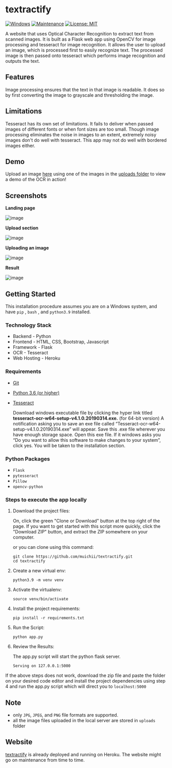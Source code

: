 # textractify
[![Windows](https://svgshare.com/i/ZhY.svg)](https://svgshare.com/i/ZhY.svg) [![Maintenance](https://img.shields.io/badge/Maintained%3F-yes-green.svg)](https://GitHub.com/Naereen/StrapDown.js/graphs/commit-activity) [![License: MIT](https://img.shields.io/badge/License-MIT-yellow.svg)](https://github.com/muichii/textractify/blob/main/LICENSE) 


A website that uses Optical Character Recognition to extract text from scanned images. It is built as a Flask web app using OpenCV for image processing and tesseract for image recognition. It allows the user to upload an image, which is processed first to easily recognize text. The processed image is then passed onto tesseract which performs image recognition and outputs the text.

## Features
Image processing ensures that the text in that image is readable. It does so by first converting the image to grayscale and thresholding the image.

## Limitations
Tesseract has its own set of limitations. It fails to deliver when passed images of different fonts or when font sizes are too small. Though image processing eliminates the noise in images to an extent, extremely noisy images don't do well with tesseract. This app may not do well with bordered images either.

## Demo
Upload an image [here](textractify.herokuapp.com/upload) using one of the images in the [uploads folder](https://github.com/muichii/textractify/tree/main/static/uploads) to view a demo of the OCR in action!

## Screenshots
**Landing page**

![image](https://user-images.githubusercontent.com/86459271/146956600-6dc3c21b-c553-4174-9393-b25f8942482e.png)

**Upload section**

![image](https://user-images.githubusercontent.com/86459271/146956983-9fc8c5f1-4e46-4df4-a80d-706e71aac544.png)

**Uploading an image**

![image](https://user-images.githubusercontent.com/86459271/146957298-b404f220-b171-45f2-8a1d-b9109b927819.png)


**Result**

![image](https://user-images.githubusercontent.com/86459271/146957461-de0a0eb3-9fa1-46b4-9c79-99108f8d8c43.png)

## Getting Started 
This installation procedure assumes you are on a Windows system, and have `pip` , `bash` , and `python3.9` installed.

### Technology Stack
- Backend - Python
- Frontend - HTML, CSS, Bootstrap, Javascript
- Framework - Flask
- OCR - Tesseract
- Web Hosting - Heroku

### Requirements
- [Git](https://git-scm.com)
- [Python 3.6 (or higher)](https://www.python.org)
- [Tesseract](https://github.com/UB-Mannheim/tesseract/wiki)

  Download windows executable file by clicking the hyper link titled **tesseract-ocr-w64-setup-v4.1.0.20190314.exe.** (for 64-bit version) A notification asking you to save an     exe file called “Tesseract-ocr-w64-setup-v4.1.0.20190314.exe” will appear. Save this .exe file wherever you have enough storage space. Open this exe file. If it windows         asks you “Do you want to allow this software to make changes to your system”, click yes. You will be taken to the installation section.

### Python Packages
- `Flask`
- `pytesseract`
- `Pillow`
- `opencv-python`

### **Steps to execute the app locally**
1. Download the project files:
   
   On, click the green "Clone or Download" button at the top right of the page. If you want to get started with this script more quickly, click the "Download ZIP" button, and      extract the ZIP somewhere on your computer.
   
   or you can clone using this command:
    ```
    git clone https://github.com/muichii/textractify.git
    cd textractify
    ```
    
2. Create a new virtual env:

    ```
    python3.9 -m venv venv
    ```
    
3. Activate the virtualenv:
    
    ```
    source venv/bin/activate
    ```
    
4. Install the project requirements:

    ```
    pip install -r requirements.txt
    ```
5. Run the Script:
    
    ```
    python app.py
    ```

6. Review the Results:
    
   The app.py script will start the python flask server.
   
   ```
   Serving on 127.0.0.1:5000
   ```

If the above steps does not work, download the zip file and paste the folder on your desired code editor and install the project dependencies using step 4 and run the app.py script which will direct you to `localhost:5000`

## Note
- only `JPG`, `JPEG`, and `PNG` file formats are supported.
- all the image files uploaded in the local server are stored in `uploads` folder

## Website
[textractify](textractify.herokuapp.com) is already deployed and running on Heroku. The website might go on maintenance from time to time.  

